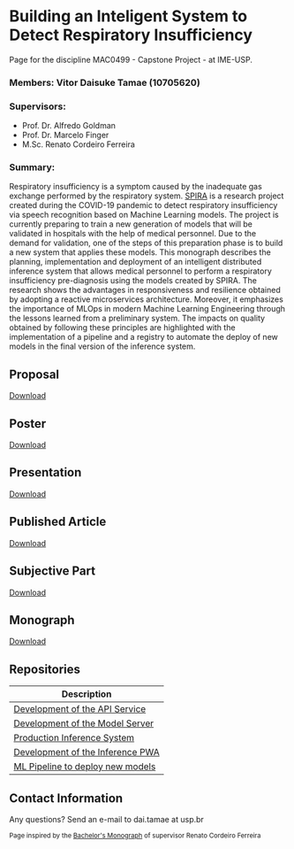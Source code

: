 #  Building an Inteligent System to Detect Respiratory Insufficiency

Page for the discipline MAC0499 - Capstone Project - at IME-USP.

### **Members:** Vitor Daisuke Tamae (10705620)

### **Supervisors:** 
  - Prof. Dr. Alfredo Goldman
  - Prof. Dr. Marcelo Finger
  - M.Sc. Renato Cordeiro Ferreira

### **Summary:**

Respiratory insufficiency is a symptom caused by the inadequate gas exchange performed by the respiratory system. [SPIRA](https://spira.ime.usp.br/coleta/) is a research project created during the COVID-19 pandemic to detect respiratory insufficiency via speech recognition based on Machine Learning models. The project is currently preparing to train a new generation of models that will be validated in hospitals with the help of medical personnel. Due to the demand for validation, one of the steps of this preparation phase is to build a new system that applies these models.
This monograph describes the planning, implementation and deployment of an intelligent distributed inference system that allows medical personnel to perform a respiratory insufficiency pre-diagnosis using the models created by SPIRA. The research shows the advantages in responsiveness and resilience obtained by adopting a reactive microservices architecture. Moreover, it emphasizes the importance of MLOps in modern Machine Learning Engineering through the lessons learned from a preliminary system. The impacts on quality obtained by following these principles are highlighted with the implementation of a pipeline and a registry to automate the deploy of new models in the final version of the inference system. 

## Proposal

[Download](./proposal.pdf)

## Poster

[Download](./poster.pdf)

## Presentation

[Download](./presentation.pptx)

## Published Article

[Download](./cbsoft.pdf)

## Subjective Part

[Download](./subjective_part.pdf)

## Monograph

[Download](./Monograph.pdf)

## Repositories

| Description |
| --- |
| [Development of the API Service](https://github.com/spirabr/SPIRA-API) |
| [Development of the Model Server](https://github.com/spirabr/SPIRA-Inference-Service) |
| [Production Inference System](https://github.com/spirabr/SPIRA-Inference-System) | 
| [Development of the Inference PWA](https://github.com/spirabr/PWA-App/tree/feature/inference-app) | 
| [ML Pipeline to deploy new models](https://github.com/spirabr/Inference-System-ML-Pipeline) |

## Contact Information

Any questions? Send an e-mail to dai.tamae at usp.br


<sub>Page inspired by the [Bachelor's Monograph](https://renatocf.github.io/MAC0499/) of supervisor Renato Cordeiro Ferreira</sub>